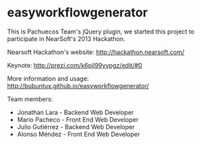 easyworkflowgenerator
=====================

This is Pachuecos Team's jQuery plugin, we started this project to participate in NearSoft's 2013 Hackathon.

Nearsoft Hackathon's website: 
http://hackathon.nearsoft.com/

Keynote:
http://prezi.com/k6pjl99yvpgz/edit/#0

More information and usage: 
http://bubuntux.github.io/easyworkflowgenerator/

Team members:
- Jonathan Lara - Backend Web Developer
- Mario Pacheco - Front End Web Developer
- Julio Gutiérrez - Backend Web Developer
- Alonso Méndez - Front End Web Developer
